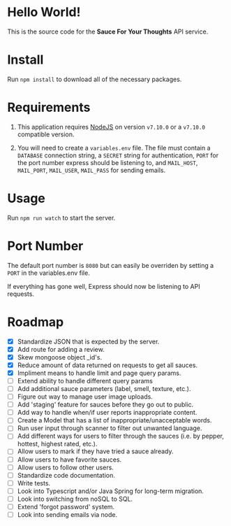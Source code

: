 # Hello World!

This is the source code for the **Sauce For Your Thoughts** API service.

# Install

Run `npm install` to download all of the necessary packages.

# Requirements

1) This application requires [NodeJS](https://nodejs.org/en/) on version `v7.10.0` or a `v7.10.0` compatible version.

2) You will need to create a `variables.env` file. The file must contain a `DATABASE` connection string, a `SECRET` string for authentication, `PORT` for the port number express should be listening to, and `MAIL_HOST`, `MAIL_PORT`, `MAIL_USER`, `MAIL_PASS` for sending emails.

# Usage

Run `npm run watch` to start the server.

# Port Number 

The default port number is `8080` but can easily be overriden by setting a `PORT` in the variables.env file.

If everything has gone well, Express should now be listening to API requests.

# Roadmap

- [x] Standardize JSON that is expected by the server.
- [x] Add route for adding a review.
- [x] Skew mongoose object _id's.
- [x] Reduce amount of data returned on requests to get all sauces.
- [x] Impliment means to handle limit and page query params.
- [ ] Extend ability to handle different query params
- [ ] Add additional sauce parameters (label, smell, texture, etc.).
- [ ] Figure out way to manage user image uploads.
- [ ] Add 'staging' feature for sauces before they go out to public.
- [ ] Add way to handle when/if user reports inappropriate content.
- [ ] Create a Model that has a list of inappropriate/unacceptable words.
- [ ] Run user input through scanner to filter out unwanted language.
- [ ] Add different ways for users to filter through the sauces (i.e. by pepper, hottest, highest rated, etc.).
- [ ] Allow users to mark if they have tried a sauce already.
- [ ] Allow users to have favorite sauces.
- [ ] Allow users to follow other users.
- [ ] Standardize code documentation.
- [ ] Write tests.
- [ ] Look into Typescript and/or Java Spring for long-term migration.
- [ ] Look into switching from noSQL to SQL.
- [ ] Extend 'forgot password' system.
- [ ] Look into sending emails via node.